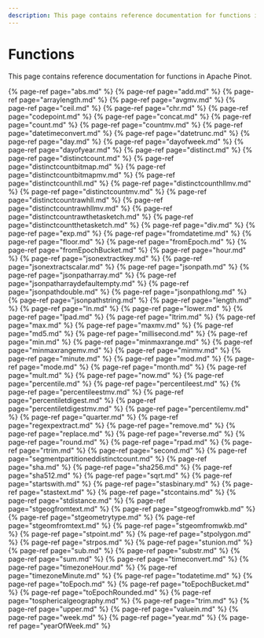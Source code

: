 ```yaml
---
description: This page contains reference documentation for functions in Apache Pinot.
---
```


# Functions

This page contains reference documentation for functions in Apache Pinot.

{% page-ref page="abs.md" %}
{% page-ref page="add.md" %}
{% page-ref page="arraylength.md" %}
{% page-ref page="avgmv.md" %}
{% page-ref page="ceil.md" %}
{% page-ref page="chr.md" %}
{% page-ref page="codepoint.md" %}
{% page-ref page="concat.md" %}
{% page-ref page="count.md" %}
{% page-ref page="countmv.md" %}
{% page-ref page="datetimeconvert.md" %}
{% page-ref page="datetrunc.md" %}
{% page-ref page="day.md" %}
{% page-ref page="dayofweek.md" %}
{% page-ref page="dayofyear.md" %}
{% page-ref page="distinct.md" %}
{% page-ref page="distinctcount.md" %}
{% page-ref page="distinctcountbitmap.md" %}
{% page-ref page="distinctcountbitmapmv.md" %}
{% page-ref page="distinctcounthll.md" %}
{% page-ref page="distinctcounthllmv.md" %}
{% page-ref page="distinctcountmv.md" %}
{% page-ref page="distinctcountrawhll.md" %}
{% page-ref page="distinctcountrawhllmv.md" %}
{% page-ref page="distinctcountrawthetasketch.md" %}
{% page-ref page="distinctcountthetasketch.md" %}
{% page-ref page="div.md" %}
{% page-ref page="exp.md" %}
{% page-ref page="fromdatetime.md" %}
{% page-ref page="floor.md" %}
{% page-ref page="fromEpoch.md" %}
{% page-ref page="fromEpochBucket.md" %}
{% page-ref page="hour.md" %}
{% page-ref page="jsonextractkey.md" %}
{% page-ref page="jsonextractscalar.md" %}
{% page-ref page="jsonpath.md" %}
{% page-ref page="jsonpatharray.md" %}
{% page-ref page="jsonpatharraydefaultempty.md" %}
{% page-ref page="jsonpathdouble.md" %}
{% page-ref page="jsonpathlong.md" %}
{% page-ref page="jsonpathstring.md" %}
{% page-ref page="length.md" %}
{% page-ref page="ln.md" %}
{% page-ref page="lower.md" %}
{% page-ref page="lpad.md" %}
{% page-ref page="ltrim.md" %}
{% page-ref page="max.md" %}
{% page-ref page="maxmv.md" %}
{% page-ref page="md5.md" %}
{% page-ref page="millisecond.md" %}
{% page-ref page="min.md" %}
{% page-ref page="minmaxrange.md" %}
{% page-ref page="minmaxrangemv.md" %}
{% page-ref page="minmv.md" %}
{% page-ref page="minute.md" %}
{% page-ref page="mod.md" %}
{% page-ref page="mode.md" %}
{% page-ref page="month.md" %}
{% page-ref page="mult.md" %}
{% page-ref page="now.md" %}
{% page-ref page="percentile.md" %}
{% page-ref page="percentileest.md" %}
{% page-ref page="percentileestmv.md" %}
{% page-ref page="percentiletdigest.md" %}
{% page-ref page="percentiletdigestmv.md" %}
{% page-ref page="percentilemv.md" %}
{% page-ref page="quarter.md" %}
{% page-ref page="regexpextract.md" %}
{% page-ref page="remove.md" %}
{% page-ref page="replace.md" %}
{% page-ref page="reverse.md" %}
{% page-ref page="round.md" %}
{% page-ref page="rpad.md" %}
{% page-ref page="rtrim.md" %}
{% page-ref page="second.md" %}
{% page-ref page="segmentpartitioneddistinctcount.md" %}
{% page-ref page="sha.md" %}
{% page-ref page="sha256.md" %}
{% page-ref page="sha512.md" %}
{% page-ref page="sqrt.md" %}
{% page-ref page="startswith.md" %}
{% page-ref page="stasbinary.md" %}
{% page-ref page="stastext.md" %}
{% page-ref page="stcontains.md" %}
{% page-ref page="stdistance.md" %}
{% page-ref page="stgeogfromtext.md" %}
{% page-ref page="stgeogfromwkb.md" %}
{% page-ref page="stgeometrytype.md" %}
{% page-ref page="stgeomfromtext.md" %}
{% page-ref page="stgeomfromwkb.md" %}
{% page-ref page="stpoint.md" %}
{% page-ref page="stpolygon.md" %}
{% page-ref page="strpos.md" %}
{% page-ref page="stunion.md" %}
{% page-ref page="sub.md" %}
{% page-ref page="substr.md" %}
{% page-ref page="sum.md" %}
{% page-ref page="timeconvert.md" %}
{% page-ref page="timezoneHour.md" %}
{% page-ref page="timezoneMinute.md" %}
{% page-ref page="todatetime.md" %}
{% page-ref page="toEpoch.md" %}
{% page-ref page="toEpochBucket.md" %}
{% page-ref page="toEpochRounded.md" %}
{% page-ref page="tosphericalgeography.md" %}
{% page-ref page="trim.md" %}
{% page-ref page="upper.md" %}
{% page-ref page="valuein.md" %}
{% page-ref page="week.md" %}
{% page-ref page="year.md" %}
{% page-ref page="yearOfWeek.md" %}